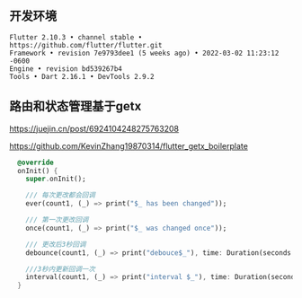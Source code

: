 ## 开发环境

```
Flutter 2.10.3 • channel stable • https://github.com/flutter/flutter.git
Framework • revision 7e9793dee1 (5 weeks ago) • 2022-03-02 11:23:12 -0600
Engine • revision bd539267b4
Tools • Dart 2.16.1 • DevTools 2.9.2
```
## 路由和状态管理基于getx

<https://juejin.cn/post/6924104248275763208>


<https://github.com/KevinZhang19870314/flutter_getx_boilerplate>


```dart
  @override
  onInit() {
    super.onInit();

    /// 每次更改都会回调
    ever(count1, (_) => print("$_ has been changed"));

    /// 第一次更改回调
    once(count1, (_) => print("$_ was changed once"));

    /// 更改后3秒回调
    debounce(count1, (_) => print("debouce$_"), time: Duration(seconds: 3));

    ///3秒内更新回调一次
    interval(count1, (_) => print("interval $_"), time: Duration(seconds: 3));
  }
```

